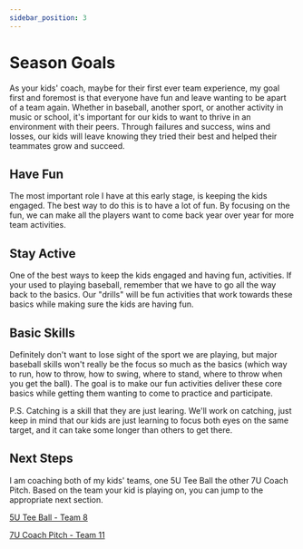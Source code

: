```yaml
---
sidebar_position: 3
---
```


# Season Goals

As your kids' coach, maybe for their first ever team experience, my goal first and foremost is that everyone have fun and leave wanting to be apart of a team again.  Whether in baseball, another sport, or another activity in music or school, it's important for our kids to want to thrive in an environment with their peers.  Through failures and success, wins and losses, our kids will leave knowing they tried their best and helped their teammates grow and succeed.

## Have Fun

The most important role I have at this early stage, is keeping the kids engaged.  The best way to do this is to have a lot of fun.  By focusing on the fun, we can make all the players want to come back year over year for more team activities.

## Stay Active

One of the best ways to keep the kids engaged and having fun, activities.  If your used to playing baseball, remember that we have to go all the way back to the basics.  Our "drills" will be fun activities that work towards these basics while making sure the kids are having fun.

## Basic Skills

Definitely don't want to lose sight of the sport we are playing, but major baseball skills won't really be the focus so much as the basics (which way to run, how to throw, how to swing, where to stand, where to throw when you get the ball).  The goal is to make our fun activities deliver these core basics while getting them wanting to come to practice and participate.

P.S.  Catching is a skill that they are just learing.  We'll work on catching, just keep in mind that our kids are just learning to focus both eyes on the same target, and it can take some longer than others to get there.

## Next Steps

I am coaching both of my kids' teams, one 5U Tee Ball the other 7U Coach Pitch.  Based on the team your kid is playing on, you can jump to the appropriate next section.

[5U Tee Ball - Team 8](5U-tee-ball/overview)

[7U Coach Pitch - Team 11](7U-coach-pitch/overview)
